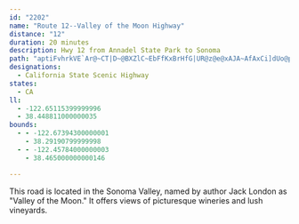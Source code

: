 ```yaml
---
id: "2202"
name: "Route 12--Valley of the Moon Highway"
distance: "12"
duration: 20 minutes
description: Hwy 12 from Annadel State Park to Sonoma
path: "aptiFvhrkVE`Ar@~CT|D~@BXZlC~EbFfKxBrHfG|UR@z@e@xAJA~AfAxCi]dUo@p@wCrFu@z@wM~HqRfKm@`@Kp@}GkAmBs@mAy@uFzOYJc@Wc@kAe@{@iEgGoKsPoBwDy@yB_AcE{Fa`@_@aD[aFGyEn@ei@VgDt@aFhCgMdHwX`B_G`CuFtLqWhBuFh@_E~@mKx@mEh@aBnE_LHm@fV{p@lEuMhR{g@nMq^bD{H~Ocd@~CgI|@uChHme@lB{NdAuF|Ogh@fKo[jK_]j\\cdAr@oAhR{R|k@el@`DuCjOiPpp@wXpAs@pAyAtDmC~WmH|EmChBmB`[u_@`GoFzBkC|@uA~Pwf@zGuPtB{ElAgB~@_ArA{@fNsHr`@}R~Ae@~AStDCv@FzDdAjK~G~DhD|Ab@~@?zAWt@g@tS}QfXuX`[eXhEeDh\\qS`NsF~C_AfAMlFPjOCfAg@~HqFpSiOzQuKb_@aPnFsAlBYhIOvAOzM{EvDgAtWeFfAm@`TmOvIwHpN_Gh]mOzMmCtJ{BdAq@vKqJbA[rAD`LdA|YxB`C?dAiXvGivA"
designations:
  - California State Scenic Highway
states:
  - CA
ll:
  - -122.65115399999996
  - 38.448811000000035
bounds:
  - - -122.67394300000001
    - 38.29190799999998
  - - -122.45784000000003
    - 38.465000000000146

---
```


This road is located in the Sonoma Valley, named by author Jack London as "Valley of the Moon." It offers views of picturesque wineries and lush vineyards.
